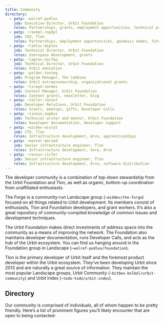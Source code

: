 ```yaml
---
title: Community
directory:
  - patp: ~wolref-podlex
    job: Executive Director, Urbit Foundation
    roles: Partnerships, grants, employment opportunities, technical projects, Urbit Foundation
  - patp: ~ravmel-ropdyl
    job: CEO, Tlon
    roles: Partnerships, employment opportunities, geodesic domes, future of Urbit
  - patp: ~timluc-miptev
    job: Technical Director, Urbit Foundation
    roles: Userspace development, grants
  - patp: ~lagrev-nocfep
    job: Technical Director, Urbit Foundation
    roles: Urbit education
  - patp: ~poldec-tonteg
    job: Program Manager, The Combine
    roles: Urbit entrepreneurship, organizational grants
  - patp: ~tirwyd-sarmes
    job: Content Manager, Urbit Foundation
    roles: Content grants, newsletter, blog
  - patp: ~taller-ravnut
    job: Developer Relations, Urbit Foundation
    roles: Grants, meetups, gifts, Developer Calls
  - patp: ~tinnus-napbus
    job: Technical writer and mentor, Urbit Foundation
    roles: Developer documentation, developer support
  - patp: ~wicdev-wisryt
    job: CTO, Tlon
    roles: Infrastructure development, Arvo, apprenticeships
  - patp: ~master-morzod
    job: Senior infrastructure engineer, Tlon
    roles: Infrastructure development, Vere, Arvo
  - patp: ~rovnys-ricfer
    job: Senior infrastructure engineer, Tlon
    roles: Infrastructure development, Arvo, software distribution
---
```


The developer community is a combination of top-down stewardship from the Urbit Foundation and Tlon, as well as organic, bottom-up coordination from unaffiliated enthusiasts.

The Forge is a community-run Landscape group (`~middev/the-forge`) focused on all things related to Urbit development. Its members consist of enthusiasts, Tlon and Foundation developers, and grant workers. It’s also a great repository of community-compiled knowledge of common issues and development techniques.

The Urbit Foundation makes direct investments of address space into the community as a means of improving the network. The Foundation also maintains developer documentation, runs Developer Calls, and acts as the hub of the Urbit ecosystem. You can find us hanging around in the Foundation group in Landscape (`~wolref-podlex/foundation`).

Tlon is the primary developer of Urbit itself and the foremost product developer within the Urbit ecosystem. They’ve been developing Urbit since 2013 and are naturally a great source of information. They maintain the most popular Landscape groups, Urbit Community (`~bitbex-bolbel/urbit-community`) and Urbit Index (`~todo-todo/urbit-index`).

## Directory

Our community is comprised of individuals, all of whom happen to be pretty friendly. Here’s a list of prominent figures you’ll likely encounter that are open to being contacted:
